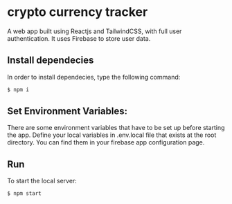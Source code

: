 
# crypto currency tracker

A web app built using Reactjs and TailwindCSS, with full user authentication. It uses Firebase to store user data.



##  Install dependecies
In order to install dependecies, type the following command: 
```bash
$ npm i
```

## Set Environment Variables:
There are some environment variables that have to be set up before starting the app. Define your local variables in .env.local file that exists at the root directory. You can find them in your firebase app configuration page. 

## Run
To start the local server: 
```bash
$ npm start
```

